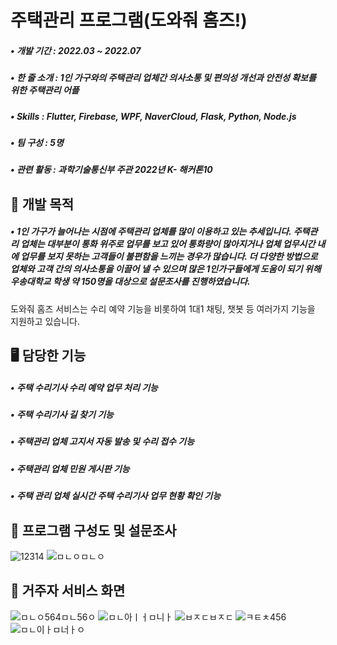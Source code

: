 # 주택관리 프로그램(도와줘 홈즈!)
##### • 개발 기간 : 2022.03 ~ 2022.07
##### • 한 줄 소개 : 1인 가구와의 주택관리 업체간 의사소통 및 편의성 개선과 안전성 확보를 위한 주택관리 어플
##### • Skills : Flutter, Firebase, WPF, NaverCloud, Flask, Python, Node.js
##### • 팀 구성 : 5명
##### • 관련 활동 : 과학기술통신부 주관 2022년 K- 해커톤10

## 📌 개발 목적
##### • 1인 가구가 늘어나는 시점에 주택관리 업체를 많이 이용하고 있는 추세입니다. 주택관리 업체는 대부분이 통화 위주로 업무를 보고 있어 통화량이 많아지거나 업체 업무시간 내에 업무를 보지 못하는 고객들이 불편함을 느끼는 경우가 많습니다. 더 다양한 방법으로 업체와 고객 간의 의사소통을 이끌어 낼 수 있으며 많은 1인가구들에게 도움이 되기 위해 우송대학교 학생 약 150명을 대상으로 설문조사를 진행하였습니다.

도와줘 홈즈 서비스는 수리 예약 기능을 비롯하여 1대1 채팅, 챗봇 등 여러가지 기능을 지원하고 있습니다.

## 🖥️ 담당한 기능
##### • 주택 수리기사 수리 예약 업무 처리 기능
##### • 주택 수리기사 길 찾기 기능
##### • 주택관리 업체 고지서 자동 발송 및 수리 접수 기능
##### • 주택관리 업체 민원 게시판 기능
##### • 주택 관리 업체 실시간 주택 수리기사 업무 현황 확인 기능

## 📄 프로그램 구성도 및 설문조사
![12314](https://github.com/inhwanGit/HelpHomes/assets/132810591/e5facd7c-1eb7-46ca-af51-2ae363c435ef)
![ㅁㄴㅇㅁㄴㅇ](https://github.com/inhwanGit/HelpHomes/assets/132810591/5e91ea71-a18b-4b56-b12b-a37d6139582d)

## 👀 거주자 서비스 화면
![ㅁㄴㅇ564ㅁㄴ56ㅇ](https://github.com/inhwanGit/LivingLab/assets/132810591/52c02d29-3085-4dcc-bf77-9918e301d043)
![ㅁㄴ아ㅣㅓㅁ니ㅏ](https://github.com/inhwanGit/HelpHomes/assets/132810591/171500b5-ad72-4388-b6a8-4370d964caa0)
![ㅂㅈㄷㅂㅈㄷ](https://github.com/inhwanGit/HelpHomes/assets/132810591/1701feb4-052b-42be-b240-e272f6e67436)
![ㅋㅌㅊ456](https://github.com/inhwanGit/HelpHomes/assets/132810591/0e1910ff-6ea0-4e86-9e75-3a1a6943e6a1)![ㅁㄴ이ㅏㅁ너ㅏㅇ](https://github.com/inhwanGit/HelpHomes/assets/132810591/e6a3dd6c-3c67-448e-a4c7-07c97afa150e)
